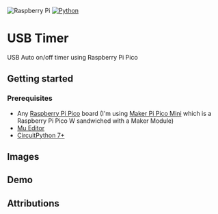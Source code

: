 ![Raspberry Pi](https://img.shields.io/badge/-RaspberryPi-C51A4A?style=for-the-badge&logo=Raspberry-Pi)
[![Python](https://img.shields.io/badge/python-3670A0?style=for-the-badge&logo=python&logoColor=ffdd54)](https://circuitpython.org/)

# USB Timer

USB Auto on/off timer using Raspberry Pi Pico

## Getting started

### Prerequisites

- Any [Raspberry Pi Pico](https://my.cytron.io/p-raspberry-pi-pico-board?ref=99Y7TxrNIn6Jo) board (I'm using [Maker Pi Pico Mini](https://my.cytron.io/p-maker-pi-pico-mini-simplifying-projects-with-raspberry-pi-pico?ref=99Y7TxrNIn6Jo) which is a Raspberry Pi Pico W sandwiched with a Maker Module)
- [Mu Editor](https://codewith.mu/en/)
- [CircuitPython 7+](https://circuitpython.org/)

<!-- TODO: Letak barang optional cth donut board etc -->

## Images

## Demo

## Attributions
